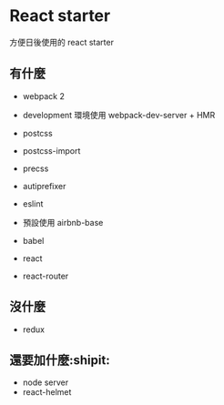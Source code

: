 # React starter

方便日後使用的 react starter

## 有什麼

 - webpack 2 
  - development 環境使用 webpack-dev-server + HMR
   

- postcss
 - postcss-import 
 - precss
 - autiprefixer

- eslint
 - 預設使用 airbnb-base

- babel
 
- react
 - react-router

## 沒什麼
  - redux

## 還要加什麼:shipit:
 - node server
 - react-helmet

